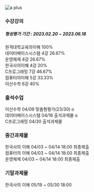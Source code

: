 ![a plus](https://user-images.githubusercontent.com/87438680/223911455-1d1a4b04-be53-490e-b9f7-89afab70d7a9.jpeg)

###  수강강의
##### 형성평가 기간 : 2023.02.20 ~ 2023.06.18
원격대학교육의이해 100%  
데이터베이스시스템 4강 26.67%  
운영체제 4강 26.67%  
한국사의이해 4강 20%  
C프로그래밍 7강 46.67%  
컴퓨터의이해 5강 33.33%  
이산수학 6강 40%  

### 출석수업
이산수학 04/09 맞춤형평가(23/30) o  
데이터베이스시스템 04/16 출석과제물 o  
C프로그래밍 04/30 출석과제물  

### 중간과제물
한국사의 이해 04/03 ~ 04/14 18:00  최종제출  
컴퓨터의 이해 04/03 ~ 04/14 18:00 최종제출  
운영체제 04/03 ~ 04/14 18:00 최종제출 

### 기말과제물
한국사의 이해 05/19 ~ 05/30 18:00  
